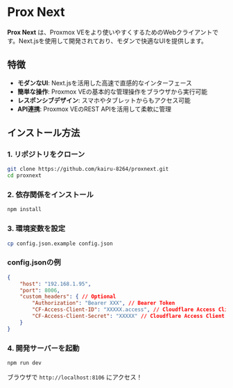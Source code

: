 # Prox Next

**Prox Next** は、Proxmox VEをより使いやすくするためのWebクライアントです。Next.jsを使用して開発されており、モダンで快適なUIを提供します。

## 特徴

- **モダンなUI**: Next.jsを活用した高速で直感的なインターフェース  
- **簡単な操作**: Proxmox VEの基本的な管理操作をブラウザから実行可能  
- **レスポンシブデザイン**: スマホやタブレットからもアクセス可能  
- **API連携**: Proxmox VEのREST APIを活用して柔軟に管理  

## インストール方法

### 1. リポジトリをクローン
```sh
git clone https://github.com/kairu-8264/proxnext.git
cd proxnext
```

### 2. 依存関係をインストール
```sh
npm install
```

### 3. 環境変数を設定  
```sh
cp config.json.example config.json
```
### config.jsonの例
```json
{
    "host": "192.168.1.95",
    "port": 8006,
    "custom_headers": { // Optional
        "Authorization": "Bearer XXX", // Bearer Token
        "CF-Access-Client-ID": "XXXXX.access", // Cloudflare Access Client ID
        "CF-Access-Client-Secret": "XXXXX" // Cloudflare Access Client Secret
    }
}
```

### 4. 開発サーバーを起動
```sh
npm run dev
```

ブラウザで `http://localhost:8106` にアクセス！